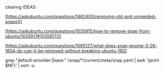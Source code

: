 
clearing IDEAS:

[https://askubuntu.com/questions/1462400/removing-old-and-unneeded-snaps]()

[https://askubuntu.com/questions/1035915/how-to-remove-snap-from-ubuntu/1035917#1035917]()


[https://askubuntu.com/questions/1095127/what-does-snap-gnome-3-26-1604-do-can-it-be-removed-without-breaking-ubuntu-18]()

grep "default-provider:\|base:" /snap/*/current/meta/snap.yaml | awk '{print $NF}' | sort -u
